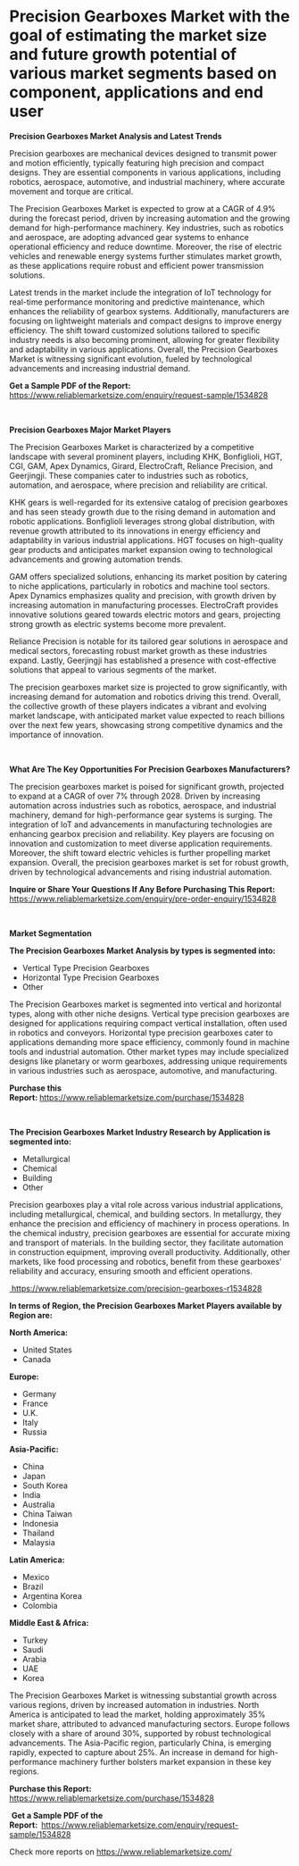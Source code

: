 <p><h1>Precision Gearboxes Market with the goal of estimating the market size and future growth potential of various market segments based on component, applications and end user</h1></p><p><strong>Precision Gearboxes Market Analysis and Latest Trends</strong></p>
<p><p>Precision gearboxes are mechanical devices designed to transmit power and motion efficiently, typically featuring high precision and compact designs. They are essential components in various applications, including robotics, aerospace, automotive, and industrial machinery, where accurate movement and torque are critical. </p><p>The Precision Gearboxes Market is expected to grow at a CAGR of 4.9% during the forecast period, driven by increasing automation and the growing demand for high-performance machinery. Key industries, such as robotics and aerospace, are adopting advanced gear systems to enhance operational efficiency and reduce downtime. Moreover, the rise of electric vehicles and renewable energy systems further stimulates market growth, as these applications require robust and efficient power transmission solutions. </p><p>Latest trends in the market include the integration of IoT technology for real-time performance monitoring and predictive maintenance, which enhances the reliability of gearbox systems. Additionally, manufacturers are focusing on lightweight materials and compact designs to improve energy efficiency. The shift toward customized solutions tailored to specific industry needs is also becoming prominent, allowing for greater flexibility and adaptability in various applications. Overall, the Precision Gearboxes Market is witnessing significant evolution, fueled by technological advancements and increasing industrial demand.</p></p>
<p><strong>Get a Sample PDF of the Report:&nbsp;</strong> <a href="https://www.reliablemarketsize.com/enquiry/request-sample/1534828?utm_campaign=1143&utm_medium=2&utm_source=Github&utm_content=ia&utm_term=17022025&utm_id=precision-gearboxes">https://www.reliablemarketsize.com/enquiry/request-sample/1534828</a></p>
<p>&nbsp;</p>
<p><strong>Precision Gearboxes Major Market Players</strong></p>
<p><p>The Precision Gearboxes Market is characterized by a competitive landscape with several prominent players, including KHK, Bonfiglioli, HGT, CGI, GAM, Apex Dynamics, Girard, ElectroCraft, Reliance Precision, and Geerjingji. These companies cater to industries such as robotics, automation, and aerospace, where precision and reliability are critical.</p><p>KHK gears is well-regarded for its extensive catalog of precision gearboxes and has seen steady growth due to the rising demand in automation and robotic applications. Bonfiglioli leverages strong global distribution, with revenue growth attributed to its innovations in energy efficiency and adaptability in various industrial applications. HGT focuses on high-quality gear products and anticipates market expansion owing to technological advancements and growing automation trends.</p><p>GAM offers specialized solutions, enhancing its market position by catering to niche applications, particularly in robotics and machine tool sectors. Apex Dynamics emphasizes quality and precision, with growth driven by increasing automation in manufacturing processes. ElectroCraft provides innovative solutions geared towards electric motors and gears, projecting strong growth as electric systems become more prevalent.</p><p>Reliance Precision is notable for its tailored gear solutions in aerospace and medical sectors, forecasting robust market growth as these industries expand. Lastly, Geerjingji has established a presence with cost-effective solutions that appeal to various segments of the market.</p><p>The precision gearboxes market size is projected to grow significantly, with increasing demand for automation and robotics driving this trend. Overall, the collective growth of these players indicates a vibrant and evolving market landscape, with anticipated market value expected to reach billions over the next few years, showcasing strong competitive dynamics and the importance of innovation.</p></p>
<p>&nbsp;</p>
<p><strong>What Are The Key Opportunities For Precision Gearboxes Manufacturers?</strong></p>
<p><p>The precision gearboxes market is poised for significant growth, projected to expand at a CAGR of over 7% through 2028. Driven by increasing automation across industries such as robotics, aerospace, and industrial machinery, demand for high-performance gear systems is surging. The integration of IoT and advancements in manufacturing technologies are enhancing gearbox precision and reliability. Key players are focusing on innovation and customization to meet diverse application requirements. Moreover, the shift toward electric vehicles is further propelling market expansion. Overall, the precision gearboxes market is set for robust growth, driven by technological advancements and rising industrial automation.</p></p>
<p><strong>Inquire or Share Your Questions If Any Before Purchasing This Report:</strong> <a href="https://www.reliablemarketsize.com/enquiry/pre-order-enquiry/1534828?utm_campaign=1143&utm_medium=2&utm_source=Github&utm_content=ia&utm_term=17022025&utm_id=precision-gearboxes">https://www.reliablemarketsize.com/enquiry/pre-order-enquiry/1534828</a></p>
<p>&nbsp;</p>
<p><strong>Market Segmentation</strong></p>
<p><strong>The Precision Gearboxes Market Analysis by types is segmented into:</strong></p>
<p><ul><li>Vertical Type Precision Gearboxes</li><li>Horizontal Type Precision Gearboxes</li><li>Other</li></ul></p>
<p><p>The Precision Gearboxes market is segmented into vertical and horizontal types, along with other niche designs. Vertical type precision gearboxes are designed for applications requiring compact vertical installation, often used in robotics and conveyors. Horizontal type precision gearboxes cater to applications demanding more space efficiency, commonly found in machine tools and industrial automation. Other market types may include specialized designs like planetary or worm gearboxes, addressing unique requirements in various industries such as aerospace, automotive, and manufacturing.</p></p>
<p><strong>Purchase this Report:&nbsp;</strong><a href="https://www.reliablemarketsize.com/purchase/1534828?utm_campaign=1143&utm_medium=2&utm_source=Github&utm_content=ia&utm_term=17022025&utm_id=precision-gearboxes">https://www.reliablemarketsize.com/purchase/1534828</a></p>
<p>&nbsp;</p>
<p><strong>The Precision Gearboxes Market Industry Research by Application is segmented into:</strong></p>
<p><ul><li>Metallurgical</li><li>Chemical</li><li>Building</li><li>Other</li></ul></p>
<p><p>Precision gearboxes play a vital role across various industrial applications, including metallurgical, chemical, and building sectors. In metallurgy, they enhance the precision and efficiency of machinery in process operations. In the chemical industry, precision gearboxes are essential for accurate mixing and transport of materials. In the building sector, they facilitate automation in construction equipment, improving overall productivity. Additionally, other markets, like food processing and robotics, benefit from these gearboxes' reliability and accuracy, ensuring smooth and efficient operations.</p></p>
<p><a href="https://www.reliablemarketsize.com/precision-gearboxes-r1534828?utm_campaign=1143&utm_medium=2&utm_source=Github&utm_content=ia&utm_term=17022025&utm_id=precision-gearboxes">&nbsp;https://www.reliablemarketsize.com/precision-gearboxes-r1534828</a></p>
<p><strong>In terms of Region, the Precision Gearboxes Market Players available by Region are:</strong></p>
<p>
    <p> <strong> North America: </strong>
        <ul>
            <li>United States</li>
            <li>Canada</li>
        </ul>
        </p> 
    <p> <strong> Europe: </strong>
        <ul>
            <li>Germany</li>
            <li>France</li>
            <li>U.K.</li>
            <li>Italy</li>
            <li>Russia</li>
        </ul>
        </p> 
    <p> <strong> Asia-Pacific: </strong>
        <ul>
            <li>China</li>
            <li>Japan</li>
            <li>South Korea</li>
            <li>India</li>
            <li>Australia</li>
            <li>China Taiwan</li>
            <li>Indonesia</li>
            <li>Thailand</li>
            <li>Malaysia</li>
        </ul>
        </p> 
    <p> <strong> Latin America: </strong>
        <ul>
            <li>Mexico</li>
            <li>Brazil</li>
            <li>Argentina Korea</li>
            <li>Colombia</li>
        </ul>
        </p> 
    <p> <strong> Middle East & Africa: </strong>
        <ul>
            <li>Turkey</li>
            <li>Saudi</li>
            <li>Arabia</li>
            <li>UAE</li>
            <li>Korea</li>
        </ul>
    </p>
    </p>
<p><p>The Precision Gearboxes Market is witnessing substantial growth across various regions, driven by increased automation in industries. North America is anticipated to lead the market, holding approximately 35% market share, attributed to advanced manufacturing sectors. Europe follows closely with a share of around 30%, supported by robust technological advancements. The Asia-Pacific region, particularly China, is emerging rapidly, expected to capture about 25%. An increase in demand for high-performance machinery further bolsters market expansion in these key regions.</p></p>
<p><strong>Purchase this Report: </strong><a href="https://www.reliablemarketsize.com/purchase/1534828?utm_campaign=1143&utm_medium=2&utm_source=Github&utm_content=ia&utm_term=17022025&utm_id=precision-gearboxes">https://www.reliablemarketsize.com/purchase/1534828</a></p>
<p>&nbsp;<strong>Get a Sample PDF of the Report:&nbsp;&nbsp;</strong><a href="https://www.reliablemarketsize.com/enquiry/request-sample/1534828?utm_campaign=1143&utm_medium=2&utm_source=Github&utm_content=ia&utm_term=17022025&utm_id=precision-gearboxes">https://www.reliablemarketsize.com/enquiry/request-sample/1534828</a></p>
<p><strong></strong></p>
<p>Check more reports on <a href="https://www.reliablemarketsize.com/?utm_campaign=1143&utm_medium=2&utm_source=Github&utm_content=ia&utm_term=17022025&utm_id=precision-gearboxes">https://www.reliablemarketsize.com/</a></p>
